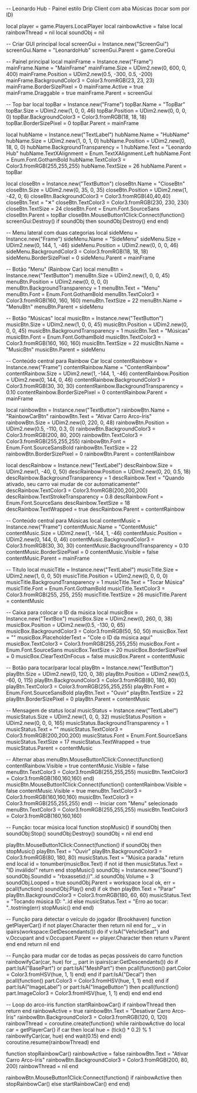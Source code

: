 -- Leonardo Hub - Painel estilo Drip Client com aba Músicas (tocar som por ID)

local player = game.Players.LocalPlayer
local rainbowActive = false
local rainbowThread = nil
local soundObj = nil

-- Criar GUI principal
local screenGui = Instance.new("ScreenGui")
screenGui.Name = "LeonardoHub"
screenGui.Parent = game.CoreGui

-- Painel principal
local mainFrame = Instance.new("Frame")
mainFrame.Name = "MainFrame"
mainFrame.Size = UDim2.new(0, 600, 0, 400)
mainFrame.Position = UDim2.new(0.5, -300, 0.5, -200)
mainFrame.BackgroundColor3 = Color3.fromRGB(23, 23, 23)
mainFrame.BorderSizePixel = 0
mainFrame.Active = true
mainFrame.Draggable = true
mainFrame.Parent = screenGui

-- Top bar
local topBar = Instance.new("Frame")
topBar.Name = "TopBar"
topBar.Size = UDim2.new(1, 0, 0, 46)
topBar.Position = UDim2.new(0, 0, 0, 0)
topBar.BackgroundColor3 = Color3.fromRGB(18, 18, 18)
topBar.BorderSizePixel = 0
topBar.Parent = mainFrame

local hubName = Instance.new("TextLabel")
hubName.Name = "HubName"
hubName.Size = UDim2.new(1, 0, 1, 0)
hubName.Position = UDim2.new(0, 18, 0, 0)
hubName.BackgroundTransparency = 1
hubName.Text = "Leonardo Hub"
hubName.TextXAlignment = Enum.TextXAlignment.Left
hubName.Font = Enum.Font.GothamBold
hubName.TextColor3 = Color3.fromRGB(255,255,255)
hubName.TextSize = 26
hubName.Parent = topBar

local closeBtn = Instance.new("TextButton")
closeBtn.Name = "CloseBtn"
closeBtn.Size = UDim2.new(0, 35, 0, 35)
closeBtn.Position = UDim2.new(1, -42, 0, 6)
closeBtn.BackgroundColor3 = Color3.fromRGB(40,40,40)
closeBtn.Text = "✕"
closeBtn.TextColor3 = Color3.fromRGB(230, 230, 230)
closeBtn.TextSize = 24
closeBtn.Font = Enum.Font.SourceSans
closeBtn.Parent = topBar
closeBtn.MouseButton1Click:Connect(function()
    screenGui:Destroy()
    if soundObj then soundObj:Destroy() end
end)

-- Menu lateral com duas categorias
local sideMenu = Instance.new("Frame")
sideMenu.Name = "SideMenu"
sideMenu.Size = UDim2.new(0, 144, 1, -46)
sideMenu.Position = UDim2.new(0, 0, 0, 46)
sideMenu.BackgroundColor3 = Color3.fromRGB(18, 18, 18)
sideMenu.BorderSizePixel = 0
sideMenu.Parent = mainFrame

-- Botão "Menu" (Rainbow Car)
local menuBtn = Instance.new("TextButton")
menuBtn.Size = UDim2.new(1, 0, 0, 45)
menuBtn.Position = UDim2.new(0, 0, 0, 0)
menuBtn.BackgroundTransparency = 1
menuBtn.Text = "Menu"
menuBtn.Font = Enum.Font.GothamBold
menuBtn.TextColor3 = Color3.fromRGB(160, 160, 160)
menuBtn.TextSize = 22
menuBtn.Name = "MenuBtn"
menuBtn.Parent = sideMenu

-- Botão "Músicas"
local musicBtn = Instance.new("TextButton")
musicBtn.Size = UDim2.new(1, 0, 0, 45)
musicBtn.Position = UDim2.new(0, 0, 0, 45)
musicBtn.BackgroundTransparency = 1
musicBtn.Text = "Músicas"
musicBtn.Font = Enum.Font.GothamBold
musicBtn.TextColor3 = Color3.fromRGB(160, 160, 160)
musicBtn.TextSize = 22
musicBtn.Name = "MusicBtn"
musicBtn.Parent = sideMenu

-- Conteúdo central para Rainbow Car
local contentRainbow = Instance.new("Frame")
contentRainbow.Name = "ContentRainbow"
contentRainbow.Size = UDim2.new(1, -144, 1, -46)
contentRainbow.Position = UDim2.new(0, 144, 0, 46)
contentRainbow.BackgroundColor3 = Color3.fromRGB(30, 30, 30)
contentRainbow.BackgroundTransparency = 0.10
contentRainbow.BorderSizePixel = 0
contentRainbow.Parent = mainFrame

local rainbowBtn = Instance.new("TextButton")
rainbowBtn.Name = "RainbowCarBtn"
rainbowBtn.Text = "Ativar Carro Arco-Íris"
rainbowBtn.Size = UDim2.new(0, 220, 0, 48)
rainbowBtn.Position = UDim2.new(0.5, -110, 0.3, 0)
rainbowBtn.BackgroundColor3 = Color3.fromRGB(200, 80, 200)
rainbowBtn.TextColor3 = Color3.fromRGB(255,255,255)
rainbowBtn.Font = Enum.Font.SourceSansBold
rainbowBtn.TextSize = 22
rainbowBtn.BorderSizePixel = 0
rainbowBtn.Parent = contentRainbow

local descRainbow = Instance.new("TextLabel")
descRainbow.Size = UDim2.new(1, -40, 0, 50)
descRainbow.Position = UDim2.new(0, 20, 0.5, 18)
descRainbow.BackgroundTransparency = 1
descRainbow.Text = "Quando ativado, seu carro vai mudar de cor automaticamente!"
descRainbow.TextColor3 = Color3.fromRGB(200,200,200)
descRainbow.TextStrokeTransparency = 0.8
descRainbow.Font = Enum.Font.SourceSans
descRainbow.TextSize = 18
descRainbow.TextWrapped = true
descRainbow.Parent = contentRainbow

-- Conteúdo central para Músicas
local contentMusic = Instance.new("Frame")
contentMusic.Name = "ContentMusic"
contentMusic.Size = UDim2.new(1, -144, 1, -46)
contentMusic.Position = UDim2.new(0, 144, 0, 46)
contentMusic.BackgroundColor3 = Color3.fromRGB(30, 30, 30)
contentMusic.BackgroundTransparency = 0.10
contentMusic.BorderSizePixel = 0
contentMusic.Visible = false
contentMusic.Parent = mainFrame

-- Título
local musicTitle = Instance.new("TextLabel")
musicTitle.Size = UDim2.new(1, 0, 0, 50)
musicTitle.Position = UDim2.new(0, 0, 0, 0)
musicTitle.BackgroundTransparency = 1
musicTitle.Text = "Tocar Música"
musicTitle.Font = Enum.Font.GothamBold
musicTitle.TextColor3 = Color3.fromRGB(255, 255, 255)
musicTitle.TextSize = 26
musicTitle.Parent = contentMusic

-- Caixa para colocar o ID da música
local musicBox = Instance.new("TextBox")
musicBox.Size = UDim2.new(0, 260, 0, 38)
musicBox.Position = UDim2.new(0.5, -130, 0, 65)
musicBox.BackgroundColor3 = Color3.fromRGB(50, 50, 50)
musicBox.Text = ""
musicBox.PlaceholderText = "Cole o ID da música aqui"
musicBox.TextColor3 = Color3.fromRGB(255,255,255)
musicBox.Font = Enum.Font.SourceSans
musicBox.TextSize = 20
musicBox.BorderSizePixel = 0
musicBox.ClearTextOnFocus = false
musicBox.Parent = contentMusic

-- Botão para tocar/parar
local playBtn = Instance.new("TextButton")
playBtn.Size = UDim2.new(0, 120, 0, 38)
playBtn.Position = UDim2.new(0.5, -60, 0, 115)
playBtn.BackgroundColor3 = Color3.fromRGB(80, 180, 80)
playBtn.TextColor3 = Color3.fromRGB(255,255,255)
playBtn.Font = Enum.Font.SourceSansBold
playBtn.Text = "Ouvir"
playBtn.TextSize = 22
playBtn.BorderSizePixel = 0
playBtn.Parent = contentMusic

-- Mensagem de status
local musicStatus = Instance.new("TextLabel")
musicStatus.Size = UDim2.new(1, 0, 0, 32)
musicStatus.Position = UDim2.new(0, 0, 0, 165)
musicStatus.BackgroundTransparency = 1
musicStatus.Text = ""
musicStatus.TextColor3 = Color3.fromRGB(200,200,200)
musicStatus.Font = Enum.Font.SourceSans
musicStatus.TextSize = 17
musicStatus.TextWrapped = true
musicStatus.Parent = contentMusic

-- Alternar abas
menuBtn.MouseButton1Click:Connect(function()
    contentRainbow.Visible = true
    contentMusic.Visible = false
    menuBtn.TextColor3 = Color3.fromRGB(255,255,255)
    musicBtn.TextColor3 = Color3.fromRGB(160,160,160)
end)
musicBtn.MouseButton1Click:Connect(function()
    contentRainbow.Visible = false
    contentMusic.Visible = true
    menuBtn.TextColor3 = Color3.fromRGB(160,160,160)
    musicBtn.TextColor3 = Color3.fromRGB(255,255,255)
end)
-- Iniciar com "Menu" selecionado
menuBtn.TextColor3 = Color3.fromRGB(255,255,255)
musicBtn.TextColor3 = Color3.fromRGB(160,160,160)

-- Função: tocar música
local function stopMusic()
    if soundObj then
        soundObj:Stop()
        soundObj:Destroy()
        soundObj = nil
    end
end

playBtn.MouseButton1Click:Connect(function()
    if soundObj then
        stopMusic()
        playBtn.Text = "Ouvir"
        playBtn.BackgroundColor3 = Color3.fromRGB(80, 180, 80)
        musicStatus.Text = "Música parada."
        return
    end
    local id = tonumber(musicBox.Text)
    if not id then
        musicStatus.Text = "ID inválido!"
        return
    end
    stopMusic()
    soundObj = Instance.new("Sound")
    soundObj.SoundId = "rbxassetid://"..id
    soundObj.Volume = 3
    soundObj.Looped = true
    soundObj.Parent = workspace
    local ok, err = pcall(function() soundObj:Play() end)
    if ok then
        playBtn.Text = "Parar"
        playBtn.BackgroundColor3 = Color3.fromRGB(180, 60, 60)
        musicStatus.Text = "Tocando música ID: "..id
    else
        musicStatus.Text = "Erro ao tocar: "..tostring(err)
        stopMusic()
    end
end)

-- Função para detectar o veículo do jogador (Brookhaven)
function getPlayerCar()
    if not player.Character then return nil end
    for _, v in ipairs(workspace:GetDescendants()) do
        if v:IsA("VehicleSeat") and v.Occupant and v.Occupant.Parent == player.Character then
            return v.Parent
        end
    end
    return nil
end

-- Função para mudar cor de todas as peças possíveis do carro
function rainbowifyCar(car, hue)
    for _, part in ipairs(car:GetDescendants()) do
        if part:IsA("BasePart") or part:IsA("MeshPart") then
            pcall(function()
                part.Color = Color3.fromHSV(hue, 1, 1)
            end)
        end
        if part:IsA("Decal") then
            pcall(function()
                part.Color3 = Color3.fromHSV(hue, 1, 1)
            end)
        end
        if part:IsA("ImageLabel") or part:IsA("ImageButton") then
            pcall(function()
                part.ImageColor3 = Color3.fromHSV(hue, 1, 1)
            end)
        end
    end
end

-- Loop do arco-íris
function startRainbowCar()
    if rainbowThread then return end
    rainbowActive = true
    rainbowBtn.Text = "Desativar Carro Arco-Íris"
    rainbowBtn.BackgroundColor3 = Color3.fromRGB(120, 0, 120)
    rainbowThread = coroutine.create(function()
        while rainbowActive do
            local car = getPlayerCar()
            if car then
                local hue = (tick() * 0.2) % 1
                rainbowifyCar(car, hue)
            end
            wait(0.15)
        end
    end)
    coroutine.resume(rainbowThread)
end

function stopRainbowCar()
    rainbowActive = false
    rainbowBtn.Text = "Ativar Carro Arco-Íris"
    rainbowBtn.BackgroundColor3 = Color3.fromRGB(200, 80, 200)
    rainbowThread = nil
end

rainbowBtn.MouseButton1Click:Connect(function()
    if rainbowActive then
        stopRainbowCar()
    else
        startRainbowCar()
    end
end)
